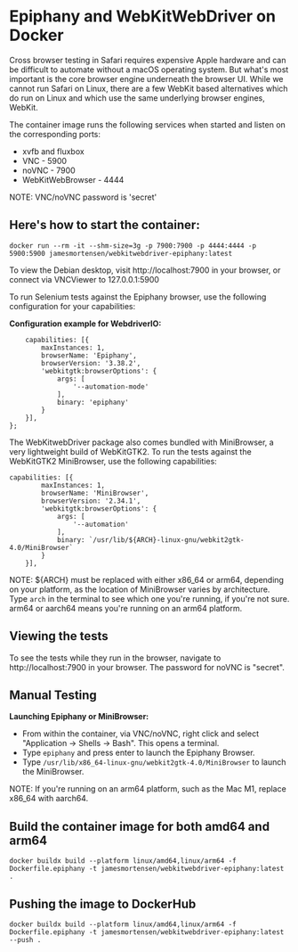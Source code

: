 # Epiphany and WebKitWebDriver on Docker

Cross browser testing in Safari requires expensive Apple hardware and can be difficult to automate without a macOS operating system.  But what's most important is the core browser engine underneath the browser UI.  While we cannot run Safari on Linux, there are a few WebKit based alternatives which do run on Linux and which use the same underlying browser engines, WebKit.

The container image runs the following services when started and listen on the corresponding ports:

- xvfb and fluxbox
- VNC - 5900
- noVNC - 7900
- WebKitWebBrowser - 4444

NOTE: VNC/noVNC password is 'secret'


## Here's how to start the container:

```
docker run --rm -it --shm-size=3g -p 7900:7900 -p 4444:4444 -p 5900:5900 jamesmortensen/webkitwebdriver-epiphany:latest
```

To view the Debian desktop, visit http://localhost:7900 in your browser, or connect via VNCViewer to 127.0.0.1:5900

To run Selenium tests against the Epiphany browser, use the following configuration for your capabilities:

**Configuration example for WebdriverIO:**
```
    capabilities: [{
        maxInstances: 1,
        browserName: 'Epiphany',
        browserVersion: '3.38.2',
        'webkitgtk:browserOptions': {
            args: [
                '--automation-mode'
            ],
            binary: 'epiphany'
        }
    }],
};
```

The WebKitwebDriver package also comes bundled with MiniBrowser, a very lightweight build of WebKitGTK2. To run the tests against the WebKitGTK2 MiniBrowser, use the following capabilities:

```
capabilities: [{
        maxInstances: 1,
        browserName: 'MiniBrowser',
        browserVersion: '2.34.1',
        'webkitgtk:browserOptions': {
            args: [
                '--automation'
            ],
            binary: `/usr/lib/${ARCH}-linux-gnu/webkit2gtk-4.0/MiniBrowser`
        }
    }],
```

NOTE:  ${ARCH} must be replaced with either x86_64 or arm64, depending on your platform, as the location of MiniBrowser varies by architecture.  Type `arch` in the terminal to see which one you're running, if you're not sure.  arm64 or aarch64 means you're running on an arm64 platform.


## Viewing the tests 

To see the tests while they run in the browser, navigate to http://localhost:7900 in your browser. The password for noVNC is "secret".


## Manual Testing

**Launching Epiphany or MiniBrowser:**

- From within the container, via VNC/noVNC, right click and select "Application -> Shells -> Bash". This opens a terminal.
- Type `epiphany` and press enter to launch the Epiphany Browser.
- Type `/usr/lib/x86_64-linux-gnu/webkit2gtk-4.0/MiniBrowser` to launch the MiniBrowser.

NOTE: If you're running on an arm64 platform, such as the Mac M1, replace x86_64 with aarch64.


## Build the container image for both amd64 and arm64

```
docker buildx build --platform linux/amd64,linux/arm64 -f Dockerfile.epiphany -t jamesmortensen/webkitwebdriver-epiphany:latest .
```


## Pushing the image to DockerHub

```
docker buildx build --platform linux/amd64,linux/arm64 -f Dockerfile.epiphany -t jamesmortensen/webkitwebdriver-epiphany:latest --push .
```



